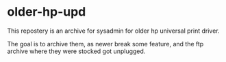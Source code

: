 # older-hp-upd

This repostery is an archive for sysadmin for older hp universal print driver. 

The goal is to archive them, as newer break some feature, and the ftp archive where they were stocked got unplugged.

